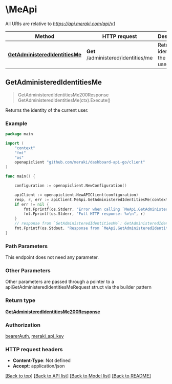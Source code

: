 # \MeApi

All URIs are relative to *https://api.meraki.com/api/v1*

Method | HTTP request | Description
------------- | ------------- | -------------
[**GetAdministeredIdentitiesMe**](MeApi.md#GetAdministeredIdentitiesMe) | **Get** /administered/identities/me | Returns the identity of the current user.



## GetAdministeredIdentitiesMe

> GetAdministeredIdentitiesMe200Response GetAdministeredIdentitiesMe(ctx).Execute()

Returns the identity of the current user.



### Example

```go
package main

import (
    "context"
    "fmt"
    "os"
    openapiclient "github.com/meraki/dashboard-api-go/client"
)

func main() {

    configuration := openapiclient.NewConfiguration()

    apiClient := openapiclient.NewAPIClient(configuration)
    resp, r, err := apiClient.MeApi.GetAdministeredIdentitiesMe(context.Background()).Execute()
    if err != nil {
        fmt.Fprintf(os.Stderr, "Error when calling `MeApi.GetAdministeredIdentitiesMe``: %v\n", err)
        fmt.Fprintf(os.Stderr, "Full HTTP response: %v\n", r)
    }
    // response from `GetAdministeredIdentitiesMe`: GetAdministeredIdentitiesMe200Response
    fmt.Fprintf(os.Stdout, "Response from `MeApi.GetAdministeredIdentitiesMe`: %v\n", resp)
}
```

### Path Parameters

This endpoint does not need any parameter.

### Other Parameters

Other parameters are passed through a pointer to a apiGetAdministeredIdentitiesMeRequest struct via the builder pattern


### Return type

[**GetAdministeredIdentitiesMe200Response**](GetAdministeredIdentitiesMe200Response.md)

### Authorization

[bearerAuth](../README.md#bearerAuth), [meraki_api_key](../README.md#meraki_api_key)

### HTTP request headers

- **Content-Type**: Not defined
- **Accept**: application/json

[[Back to top]](#) [[Back to API list]](../README.md#documentation-for-api-endpoints)
[[Back to Model list]](../README.md#documentation-for-models)
[[Back to README]](../README.md)

